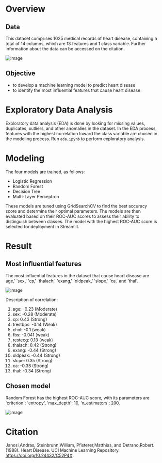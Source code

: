 # Overview
  ## Data
  This dataset comprises 1025 medical records of heart disease, containing a total of 14 columns, which are 13 features and 1 class variable. Further information about the data can be accessed on the citation.
  
  ![image](https://github.com/imandreans/Heart-Disease-Prediction/assets/69078720/13f5667e-9301-494d-a07c-bd96e1c7a6ff)

      
  ## Objective
  - to develop a machine learning model to predict heart disease
  - to identify the most influential features that cause heart disease.
# Exploratory Data Analysis
Exploratory data analysis (EDA) is done by looking for missing values, duplicates, outliers, and other anomalies in the dataset. In the EDA process, features with the highest correlation toward the class variable are chosen in the modeling process. Run `eda.ipynb` to perform exploratory analysis.

# Modeling
The four models are trained, as follows:
- Logistic Regression
- Random Forest
- Decision Tree
- Multi-Layer Perceptron

These models are tuned using GridSearchCV to find the best accuracy score and determine their optimal parameters. The models are then evaluated based on their ROC-AUC scores to assess their ability to distinguish between classes. The model with the highest ROC-AUC score is selected for deployment in Streamlit.

# Result
## Most influential features
The most influential features in the dataset that cause heart disease are age,' 'sex,' 'cp,' 'thalach,' 'exang,' 'oldpeak,' 'slope,' 'ca,' and 'thal'.

![image](https://github.com/imandreans/Heart-Disease-Prediction/assets/69078720/93e9f0e9-9d97-4877-b63b-7ce4234eb740)

Description of correlation:
1. age: -0.23 (Moderate)
2. sex: -0.28 (Moderate)
3. cp: 0.43 (Strong)
4. trestbps: -0.14 (Weak)
5. chol: -0.1 (weak)
6. fbs: -0.041 (weak)
7. restecg: 0.13 (weak)
8. thalach: 0.42 (Strong)
9. exang: -0.44 (Strong)
10. oldpeak: -0.44 (Strong)
11. slope: 0.35 (Strong)
12. ca: -0.38 (Strong)
13. thal: -0.34 (Strong)


## Chosen model
Random Forest has the highest ROC-AUC score, with its parameters are 'criterion': 'entropy', 'max_depth': 10, 'n_estimators': 200.

![image](https://github.com/imandreans/Heart-Disease-Prediction/assets/69078720/78ee8d59-14ea-4dd1-bfbb-37d0e50b266d)

# Citation
Janosi,Andras, Steinbrunn,William, Pfisterer,Matthias, and Detrano,Robert. (1988). Heart Disease. UCI Machine Learning Repository. https://doi.org/10.24432/C52P4X.
